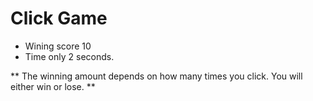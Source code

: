 # Click Game

- Wining score 10
- Time only 2 seconds. 

** The winning amount depends on how many times you click. You will either win or lose. **
